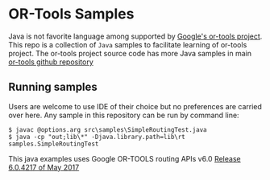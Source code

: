# OR-Tools Samples

Java is not favorite language among supported by [Google's or-tools project](https://developers.google.com/optimization/). This repo is a collection of `Java` samples to facilitate learning of or-tools project.
The or-tools project source code has more Java samples in main
[or-tools github repository](https://github.com/google/or-tools/tree/master/examples/com/google/ortools/samples)

## Running samples
Users are welcome to use IDE of their choice but no preferences are carried over here. Any sample in this repository can be run by command line:
```
$ javac @options.arg src\samples\SimpleRoutingTest.java
$ java -cp "out;lib\*" -Djava.library.path=lib\rt  samples.SimpleRoutingTest
```

This java examples uses Google OR-TOOLS routing APIs v6.0 [Release 6.0.4217 of May 2017](https://github.com/google/or-tools/releases/tag/v6.0)
